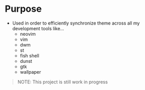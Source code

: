 # Purpose
- Used in order to efficiently synchronize theme across all my development tools like...
    - neovim
    - vim
    - dwm
    - st
    - fish shell
    - dunst
    - gtk
    - wallpaper

> NOTE: This project is still work in progress
